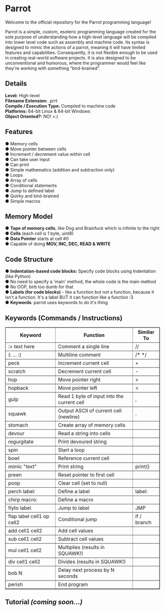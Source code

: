 # Parrot
Welcome to the official repository for the Parrot programming language!

Parrot is a simple, custom, esoteric programming language created for the sole purpose of
understanding how a high-level language will be compiled into lower level code such as assembly and
machine code. Its syntax is designed to mimic the actions of a parrot, meaning it will have limited features
and capabilities. Consequently, it is not flexible enough to be used in creating real-world software projects. It
is also designed to be unconventional and humorous, where the programmer would feel like they're working
with something "bird-brained".

<h2>Details</h2>
<b>Level:</b> High-level</br>
<b>Filename Extension:</b> .prrt</br>
<b>Compile / Execution Type:</b> Compiled to machine code</br>
<b>Platforms:</b> 64-bit Linux & 64-bit Windows</br>
<b>Object Oriented?:</b> NO! >:( </br>

<h2>Features</h2>
●	Memory cells</br>
●	Move pointer between cells</br>
●	Increment / decrement value within cell</br>
●	Can take user input</br>
●	Can print</br>
●	Simple mathematics (addition and subtraction only)</br>
●	Loops</br>
●	Array of cells</br>
●	Conditional statements</br>
●	Jump to defined label</br>
●	Quirky and bird-brained</br>
●	Simple macros</br>

<h2>Memory Model</h2>
●	<b>Tape of memory cells</b>, like Dog and Brainfuck which is infinite to the right</br>
●	<b>Cells</b> (each cell is 1 byte, uint8)</br>
●	<b>Data Pointer</b> starts at cell #0</br>
●	Capable of doing <b>MOV, INC, DEC, READ & WRITE</b></br>

<h2>Code Structure</h2>
●	<b>Indentation-based code blocks:</b> Specify code blocks using Indentation (like Python)</br>
●	No need to specify a 'main' method, the whole code is the main method</br>
●	No OOP, birb too dumb for that</br>
●	<b>Labels (for code blocks)</b> - like a function but not a function, because it isn't a function. It's a label BUT it can function like a function :3</br>
●	<b>Keywords</b>: parrot uses keywords to do it's thing</br>

<h2>Keywords (Commands / Instructions)</h2>
<table border="1" cellpadding="8" cellspacing="0">
  <thead>
    <tr>
      <th>Keyword</th>
      <th>Function</th>
      <th>Similar To</th>
    </tr>
  </thead>
  <tbody>
    <tr><td>:> text here</td><td>Comment a single line</td><td>//</td></tr>
    <tr><td>(: ... :)</td><td>Multiline comment</td><td>/* */</td></tr>
    <tr><td>peck</td><td>Increment current cell</td><td>+</td></tr>
    <tr><td>scratch</td><td>Decrement current cell</td><td>-</td></tr>
    <tr><td>hop</td><td>Move pointer right</td><td>></td></tr>
    <tr><td>hopback</td><td>Move pointer left</td><td><</td></tr>
    <tr><td>gulp</td><td>Read 1 byte of input into the current cell</td><td>,</td></tr>
    <tr><td>squawk</td><td>Output ASCII of current cell (newline)</td><td>.</td></tr>
    <tr><td>stomach</td><td>Create array of memory cells</td><td></td></tr>
    <tr><td>devour</td><td>Read a string into cells</td><td></td></tr>
    <tr><td>regurgitate</td><td>Print devoured string</td><td></td></tr>
    <tr><td>spin</td><td>Start a loop</td><td></td></tr>
    <tr><td>bowl</td><td>Reference current cell</td><td></td></tr>
    <tr><td>mimic "text"</td><td>Print string</td><td>print()</td></tr>
    <tr><td>preen</td><td>Reset pointer to first cell</td><td></td></tr>
    <tr><td>poop</td><td>Clear cell (set to null)</td><td></td></tr>
    <tr><td>perch label:</td><td>Define a label</td><td>label:</td></tr>
    <tr><td>chirp macro:</td><td>Define a macro</td><td></td></tr>
    <tr><td>flyto label</td><td>Jump to label</td><td>JMP</td></tr>
    <tr><td>flap label cell1 op cell2</td><td>Conditional jump</td><td>if / branch</td></tr>
    <tr><td>add cell1 cell2</td><td>Add cell values</td><td></td></tr>
    <tr><td>sub cell1 cell2</td><td>Subtract cell values</td><td></td></tr>
    <tr><td>mul cell1 cell2</td><td>Multiplies (results in SQUAWK!)</td><td></td></tr>
    <tr><td>div cell1 cell2</td><td>Divides (results in SQUAWK!)</td><td></td></tr>
    <tr><td>bob N</td><td>Delay next process by N seconds</td><td></td></tr>
    <tr><td>perish</td><td>End program</td><td></td></tr>
  </tbody>
</table>

<h2>Tutorial <i>(coming soon...)</i></h2>

